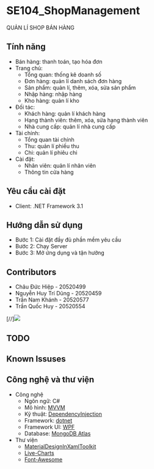 # SE104_ShopManagement 
QUẢN LÍ SHOP BÁN HÀNG

## Tính năng 
- Bán hàng: thanh toán, tạo hóa đơn
- Trang chủ:
	- Tổng quan: thống kê doanh số
	- Đơn hàng: quản lí danh sách đơn hàng
	- Sản phẩm: quản lí, thêm, xóa, sửa sản phẩm
	- Nhập hàng: nhập hàng
	- Kho hàng: quản lí kho
- Đối tác:
	- Khách hàng: quản lí khách hàng
	- Hạng thành viên: thêm, xóa, sửa hạng thành viên
	- Nhà cung cấp: quản lí nhà cung cấp
- Tài chính:
	- Tổng quan tài chính
	- Thu: quản lí phiếu thu
	- Chi: quản lí phiêu chi
- Cài đặt:
	- Nhân viên: quản lí nhân viên
	- Thông tin cửa hàng
## Yêu cầu cài đặt 

- Client: .NET Framework 3.1
## Hướng dẫn sử dụng 
- Bước 1: Cài đặt đầy đủ phần mềm yêu cầu
- Bước 2: Chạy Server
- Bước 3: Mở ứng dụng và tận hưởng

## Contributors 
- Châu Đức Hiệp - 20520499
- Nguyễn Huy Trí Dũng - 20520459
- Trần Nam Khánh - 20520577
- Trần Quốc Huy - 20520554

[//][![](https://opencollective.com/html-react-parser/contributors.svg?width=890&button=false)](https://github.com/hiepchau/SE104_ShopManagement/graphs/contributors)

## TODO 


## Known Issuses 


## Công nghệ và thư viện 
- Công nghệ
  - Ngôn ngữ: C#
  - Mô hình: [MVVM](https://docs.microsoft.com/en-us/archive/msdn-magazine/2009/february/patterns-wpf-apps-with-the-model-view-viewmodel-design-pattern)
  - Kỹ thuật: [DependencyInjection](https://docs.microsoft.com/en-us/dotnet/core/extensions/dependency-injection)
  - Framework: [dotnet](https://github.com/dotnet)
  - Framework UI: [WPF](https://github.com/dotnet/wpf)
  - Database: [MongoDB Atlas](https://www.mongodb.com/cloud/atlas)
- Thư viện
  - [MaterialDesignInXamlToolkit](https://github.com/MaterialDesignInXAML/MaterialDesignInXamlToolkit)
  - [Live-Charts](https://github.com/Live-Charts/Live-Charts)
  - [Font-Awesome](https://github.com/FortAwesome/Font-Awesome)